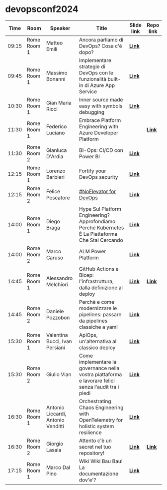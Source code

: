# devopsconf2024






| Time  | Room        | Speaker                            | Title                                                                                                | Slide link                                | Repo link |
| ----- | ----------- | ---------------------------------- | ---------------------------------------------------------------------------------------------------- | ----------------------------------------- | --------- |
| 09:15 | Rome Room 1 | Matteo Emili                       | Ancora parliamo di DevOps? Cosa c'è dopo?                                                            | [**Link**](session/room1_09_15/slides.pdf) |           |
| 09:45 | Rome Room 1 | Massimo Bonanni                    | Implementare strategie di DevOps con le funzionalità built-in di Azure App Service                   | [**Link**](session/room1_09_45/slides.pdf) |           |
| 10:30 | Rome Room 1 | Gian Maria Ricci                   | Inner source made easy with symbols debugging                                                        | [**Link**](session/room1_10_30/slides.pdf) |           |
| 11:30 | Rome Room 1 | Federico Luciano                   | Embrace Platform Engineering with Azure Developer Platform                                           |  | [**Link**](https://github.com/dpcons/DPCons/blob/main/TechSessions/20240510-DevOPSConf-Roma.md)          |
| 11:30 | Rome Room 2 | Gianluca D'Ardia                   | BI-Ops: CI/CD con Power BI                                                                           | [**Link**](session/room2_11_30/slides.pdf) |           |
| 12:15 | Rome Room 1 | Lorenzo Barbieri                   | Fortify your DevOps security                                                                         | [**Link**](session/room1_12_15/slides.pdf) |           |
| 12:15 | Rome Room 2 | Felice Pescatore                   | [#NoElevator for DevOps](app://obsidian.md/index.html#NoElevator)                                    | [**Link**](session/room2_12_15/slides.pdf) |           |
| 14:00 | Rome Room 1 | Diego Braga                        | Hype Sul Platform Engineering? Approfondiamo Perché Kubernetes È La Piattaforma Che Stai Cercando    | [**Link**](session/room1_14_00/slides.pdf) |           |
| 14:00 | Rome Room 2 | Marco Caruso                       | ALM Power Platform                                                                                   | [**Link**](session/room2_14_00/slides.pdf) |           |
| 14:45 | Rome Room 1 | Alessandro Melchiori               | GitHub Actions e Bicep: l'infrastruttura, dalla definizione al deploy                                | [**Link**](session/room1_14_45/slides.pdf) | [**Link**](https://github.com/melkio/bicep-github-actions)           |
| 14:45 | Rome Room 2 | Daniele Pozzobon                   | Perchè e come modernizzare le pipelines: passare da pipelines classiche a yaml                       | [**Link**](session/room2_14_45/slides.pdf) |           |
| 15:30 | Rome Room 1 | Valentina Bucci, Ivan Persiani     | ApiOps, un'alternativa al classico deploy                                                            | [**Link**](session/room1_15_30/slides.pdf) |           |
| 15:30 | Rome Room 2 | Giulio Vian                        | Come implementare la governance nella vostra piattaforma e lavorare felici senza l'audit tra i piedi | [**Link**](session/room2_15_30/slides.pdf) |           |
| 16:30 | Rome Room 1 | Antonio Liccardi, Antonio Venditti | Orchestrating Chaos Engineering with OpenTelemetry for holistic system resilience                    | [**Link**](session/room1_16_30/slides.pdf) |           |
| 16:30 | Rome Room 2 | Giorgio Lasala                     | Attento c'è un secret nel tuo repository!                                                            | [**Link**](session/room2_16_30/slides.pdf) | [**Link**](https://github.com/DevOpsConf2024/)           |
| 17:15 | Rome Room 1 | Marco Dal Pino                     | Wiki Wiki Bau Bau! La documentazione dov'e'?                                                         | [**Link**](session/room1_17_15/slides.pdf) |           |







